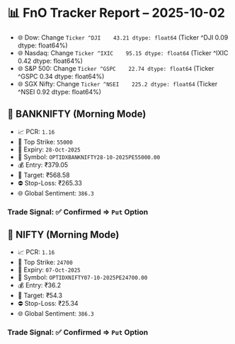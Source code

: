# 📊 FnO Tracker Report – 2025-10-02
- 🌐 Dow: Change `Ticker
^DJI    43.21
dtype: float64` (Ticker
^DJI    0.09
dtype: float64%)
- 🌐 Nasdaq: Change `Ticker
^IXIC    95.15
dtype: float64` (Ticker
^IXIC    0.42
dtype: float64%)
- 🌐 S&P 500: Change `Ticker
^GSPC    22.74
dtype: float64` (Ticker
^GSPC    0.34
dtype: float64%)
- 🌐 SGX Nifty: Change `Ticker
^NSEI    225.2
dtype: float64` (Ticker
^NSEI    0.92
dtype: float64%)
## 📘 BANKNIFTY (Morning Mode)
- 📈 PCR: `1.16`
- 🔢 Top Strike: `55000`
- 📆 Expiry: `28-Oct-2025`
- 🎫 Symbol: `OPTIDXBANKNIFTY28-10-2025PE55000.00`
- 💰 Entry: ₹379.05
- 🎯 Target: ₹568.58
- ⛔ Stop-Loss: ₹265.33
- 🌐 Global Sentiment: `386.3`
### Trade Signal: ✅ Confirmed ⇒ `Put` Option
## 📘 NIFTY (Morning Mode)
- 📈 PCR: `1.16`
- 🔢 Top Strike: `24700`
- 📆 Expiry: `07-Oct-2025`
- 🎫 Symbol: `OPTIDXNIFTY07-10-2025PE24700.00`
- 💰 Entry: ₹36.2
- 🎯 Target: ₹54.3
- ⛔ Stop-Loss: ₹25.34
- 🌐 Global Sentiment: `386.3`
### Trade Signal: ✅ Confirmed ⇒ `Put` Option